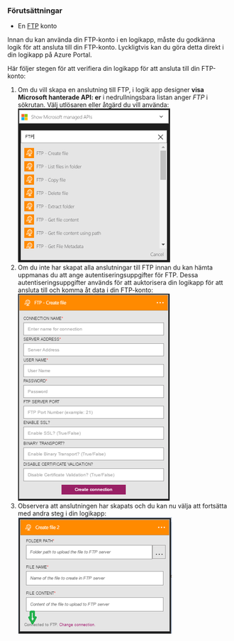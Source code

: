 ### <a name="prerequisites"></a>Förutsättningar
* En [FTP](https://wikipedia.org/wiki/File_Transfer_Protocol) konto  

Innan du kan använda din FTP-konto i en logikapp, måste du godkänna logik för att ansluta till din FTP-konto. Lyckligtvis kan du göra detta direkt i din logikapp på Azure Portal.  

Här följer stegen för att verifiera din logikapp för att ansluta till din FTP-konto:  

1. Om du vill skapa en anslutning till FTP, i logik app designer **visa Microsoft hanterade API: er** i nedrullningsbara listan anger *FTP* i sökrutan. Välj utlösaren eller åtgärd du vill använda:  
   ![FTP-anslutning, skapa steg](./media/connectors-create-api-ftp/ftp-1.png)  
2. Om du inte har skapat alla anslutningar till FTP innan du kan hämta uppmanas du att ange autentiseringsuppgifter för FTP. Dessa autentiseringsuppgifter används för att auktorisera din logikapp för att ansluta till och komma åt data i din FTP-konto:  
   ![FTP-anslutning, skapa steg](./media/connectors-create-api-ftp/ftp-2.png)  
3. Observera att anslutningen har skapats och du kan nu välja att fortsätta med andra steg i din logikapp:  
   ![FTP-anslutning, skapa steg](./media/connectors-create-api-ftp/ftp-3.png)  

